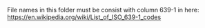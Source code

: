 File names in this folder must be consist with column 639-1 in here: https://en.wikipedia.org/wiki/List_of_ISO_639-1_codes